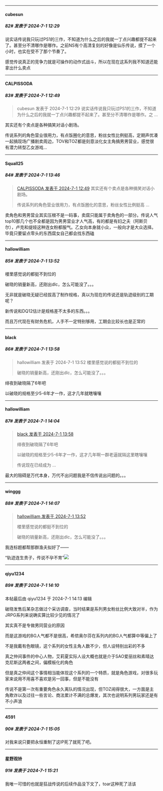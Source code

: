 ﻿
*****

####  cubesun  
##### 82#       发表于 2024-7-1 12:29

说实话传说我只玩过PS1的三作，不知道为什么之后的我就一丁点兴趣都提不起来了。甚至分不清哪作是哪作。之前NS有个高清复刻的好像是仙乐传说，摸了一个小时，也实在受不了那个节奏了。

感觉传说真正的竞争力就是可操作的动作式战斗，所以在现在这系列我不知道还能拿出什么卖点


*****

####  CALPISSODA  
##### 83#       发表于 2024-7-1 12:49

<blockquote>cubesun 发表于 2024-7-1 12:29
说实话传说我只玩过PS1的三作，不知道为什么之后的我就一丁点兴趣都提不起来了。甚至分不清哪作是哪作。之 ...</blockquote>
其实还有个卖点是各种搞笑对话小剧场。

传说系列的角色营业很用力，有点饭圈化的意思，粉丝女性比例挺高，定期声优凑一起搞现场广播剧卖周边，TOV和TOZ都是刻意淡化女主角搞男男营业，感觉很有潜力转型乙女游戏…


*****

####  Squall25  
##### 84#       发表于 2024-7-1 13:46

<blockquote><a href="httphttps://bbs.saraba1st.com/2b/forum.php?mod=redirect&amp;goto=findpost&amp;pid=65444218&amp;ptid=2188986" target="_blank">CALPISSODA 发表于 2024-7-1 12:49</a>
其实还有个卖点是各种搞笑对话小剧场。

传说系列的角色营业很用力，有点饭圈化的意思，粉丝女性比例挺高 ...</blockquote>
卖角色和男男营业其实压根不是一码事，卖腐只能属于卖角色的一部分。传说人气top10那几个也不全都是因为男男营业才人气高，有的都是有妇之夫（阿斯贝尔），卢克和缇娅这种连女粉都服气。乙女向本身就小众，一般向才是大众选择。毕竟只要留点零头的东西腐女自己都会找东西磕


*****

####  hallowilliam  
##### 85#       发表于 2024-7-1 13:52

楼里感觉说的都挺不到位的

破晓的销量新高，还刚出dlc，怎么可能没了。。。

无非就是破晓无疑已经拔高了制作规格，真以为现在的传说还是轨迹级别的工期呢？

新传说和DQ12估计是规格差不太多的东西。。。

而且万代现在有财务危机，人手不一定特别够用，工期会比较长也是正常的

*****

####  black  
##### 86#       发表于 2024-7-1 13:58

<blockquote>hallowilliam 发表于 2024-7-1 13:52
楼里感觉说的都挺不到位的

破晓的销量新高，还刚出dlc，怎么可能没了。。。
</blockquote>
绯夜到破晓隔了6年吧

以破晓的规格至少5-6年才一作，这才几年就瞎嚷嚷


*****

####  hallowilliam  
##### 87#       发表于 2024-7-1 14:04

<blockquote><a href="httphttps://bbs.saraba1st.com/2b/forum.php?mod=redirect&amp;goto=findpost&amp;pid=65444966&amp;ptid=2188986" target="_blank">black 发表于 2024-7-1 13:58</a>

绯夜到破晓隔了6年吧

以破晓的规格至少5-6年才一作，这才几年啊一群老逼就隔这里瞎嚷嚷

传说现在已经成为 ...</blockquote>
最大的阻碍是万代本身，万代不出问题我是不信传说出问题的。。。

*****

####  winggg  
##### 88#       发表于 2024-7-1 14:07

<blockquote><a href="httphttps://bbs.saraba1st.com/2b/forum.php?mod=redirect&amp;goto=findpost&amp;pid=65444902&amp;ptid=2188986" target="_blank">hallowilliam 发表于 2024-7-1 13:52</a>

楼里感觉说的都挺不到位的

破晓的销量新高，还刚出dlc，怎么可能没了。。。</blockquote>
我连标题都帮那群渔夫拟好了——

“轨迹连生贵子，传说不孕不育”<img src="https://static.saraba1st.com/image/smiley/face2017/084.png" referrerpolicy="no-referrer">


*****

####  qiyu1234  
##### 89#       发表于 2024-7-1 14:10

 本帖最后由 qiyu1234 于 2024-7-1 14:13 编辑 

破晓发售后某杂志做过个采访调查，当时结果是系列男女粉丝比例大致对半，作为JRPG系列来说确实算比较少见的情况了

其实真不是专做男同营业的原因

而是这游戏的BG人气都不是很高，希侬奥尔芬在系列内的BG人气都算中等偏上了

不是我戴有色眼镜，这个系列的女性主角人数不少，但人设特别出彩的不多

真之仲间事件的中心人物，艾莉夏实际人设大概也就是介于SAO爱丽丝和素晴达克尼斯这两者之间，偏模板化的角色

但是真之仲间这个事情相当能体现这个系列的一个特质，就是角色游戏，对很多玩家来说用不用喜不喜欢是另一回事，但是不能没有

传说不是第一次有重要角色永久离队的情况出现，但TOZ闹得很大，一方面是主角欺诈以及过往一些言论、商法累计不满的总爆发，其次也说明系列男玩家还是有不小声浪


*****

####  4591  
##### 90#       发表于 2024-7-1 15:05

对我来说只要把永恒重制了这IP死了就死了吧。


*****

####  星野观铃  
##### 91#       发表于 2024-7-1 15:21

我唯一可惜的也就是狂战传说的后续作品没下文了，toar这种死了活该

